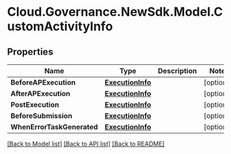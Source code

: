 # Cloud.Governance.NewSdk.Model.CustomActivityInfo
## Properties

Name | Type | Description | Notes
------------ | ------------- | ------------- | -------------
**BeforeAPExecution** | [**ExecutionInfo**](ExecutionInfo.md) |  | [optional] 
**AfterAPExecution** | [**ExecutionInfo**](ExecutionInfo.md) |  | [optional] 
**PostExecution** | [**ExecutionInfo**](ExecutionInfo.md) |  | [optional] 
**BeforeSubmission** | [**ExecutionInfo**](ExecutionInfo.md) |  | [optional] 
**WhenErrorTaskGenerated** | [**ExecutionInfo**](ExecutionInfo.md) |  | [optional] 

[[Back to Model list]](../README.md#documentation-for-models) [[Back to API list]](../README.md#documentation-for-api-endpoints) [[Back to README]](../README.md)

